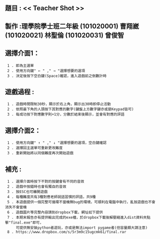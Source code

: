 
題目 : << Teacher Shot  >>
-----------------
製作 :理學院學士班二年級 (101020001) 曹翔崴(101020021) 林聖倫 (101020031) 曾俊智
-----------------

選擇介面1：
-----------------

     1 . 即為主選單
     2 . 使用方向鍵" ← " ," → "選擇想要的選項
     3 . 決定後按下空白鍵(Space)確認，進入遊戲前之倒數計時

遊戲過程 :
----------------

     1 . 遊戲時間限制30秒，顯示於右上角，顯示出30時即停止活動
     2 . 依照最下角的人頭按下其對應的數字(鍵盤上方數字鍵亦或是Keypad皆可)
     3 . 每成功按下對應數字則+1分，分數於結束後顯示，並會有對應的評語

選擇介面2：
-----------------

     1 . 使用方向鍵" ↑ " ," ↓ "選擇想要的選項，空白鍵確認
     2 . 選擇回主選單可重新更改難度
     3 . 重新開始將以同個難度再次開始遊戲
     
補充 :
-----------------

     1 . 選擇介面時按下不對的按鍵會有不同的音效
     2 . 遊戲中按錯時也會有獨自的音效
     3 . 按ESC也可離開遊戲
     4 . 每種難度共有3種對應老師說話習慣的評語，共9種
     5 . 本遊戲提供一個完整可循環不當機無bug的環境，可順利在電腦中執行，亂按遊戲也不會消失不會當機
     6 . 遊戲圖片等完整內容請到dropbox下載，網址如下提供
     7 . 本期末報告亦有提供輸出完成的exe檔，於dropbox下載後解壓縮進入dist資料夾點擊"final.exe"即可，
         可提供無安裝python者遊玩，亦或是無法import pygame者(但容量頗大請注意)
     8 . https://www.dropbox.com/s/5r3m9c15ugcmk61/final.rar
     

